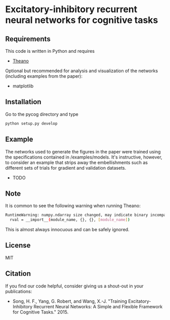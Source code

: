 # Excitatory-inhibitory recurrent neural networks for cognitive tasks

## Requirements

This code is written in Python and requires

* [Theano](http://deeplearning.net/software/theano/>)

Optional but recommended for analysis and visualization of the networks (including examples from the paper):

* matplotlib

## Installation

Go to the pycog directory and type

```bash
python setup.py develop
```

## Example

The networks used to generate the figures in the paper were trained using the specifications contained in /examples/models. It's instructive, however, to consider an example that strips away the embellishments such as different sets of trials for gradient and validation datasets.

* TODO

## Note

It is common to see the following warning when running Theano:

```bash
RuntimeWarning: numpy.ndarray size changed, may indicate binary incompatibility
  rval = __import__(module_name, {}, {}, [module_name])
```

This is almost always innocuous and can be safely ignored.

## License

MIT

## Citation

If you find our code helpful, consider giving us a shout-out in your publications:

* Song, H. F., Yang, G. Robert, and Wang, X.-J. "Training Excitatory-Inhibitory Recurrent Neural Networks: A Simple and Flexible Framework for Cognitive Tasks." 2015.
